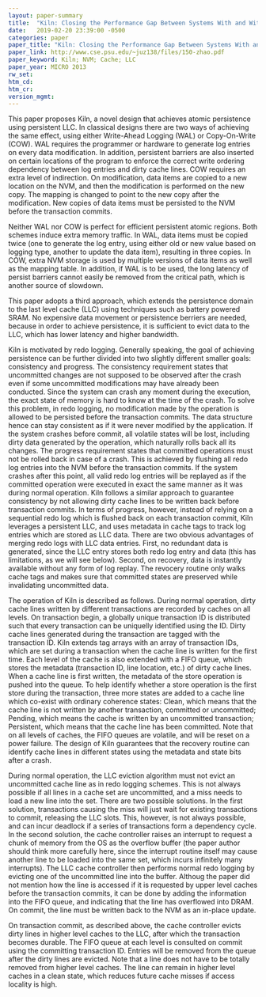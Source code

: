 ```yaml
---
layout: paper-summary
title:  "Kiln: Closing the Performance Gap Between Systems With and Without Persistence Support"
date:   2019-02-20 23:39:00 -0500
categories: paper
paper_title: "Kiln: Closing the Performance Gap Between Systems With and Without Persistence Support"
paper_link: http://www.cse.psu.edu/~juz138/files/150-zhao.pdf
paper_keyword: Kiln; NVM; Cache; LLC
paper_year: MICRO 2013
rw_set: 
htm_cd: 
htm_cr: 
version_mgmt: 
---
```


This paper proposes Kiln, a novel design that achieves atomic persistence using persistent LLC. In classical designs there
are two ways of achieving the same effect, using either Write-Ahead Logging (WAL) or Copy-On-Write (COW). WAL requires the 
programmer or hardware to generate log entries on every data modification. In addition, persistent barriers are also inserted 
on certain locations of the program to enforce the correct write ordering dependency between log entries and dirty cache 
lines. COW requires an extra level of indirection. On modification, data items are copied to a new location on the NVM, 
and then the modification is performed on the new copy. The mapping is changed to point to the new copy after the modification. 
New copies of data items must be persisted to the NVM before the transaction commits.

Neither WAL nor COW is perfect for efficient persistent atomic regions. Both schemes induce extra memory traffic. In WAL,
data items must be copied twice (one to generate the log entry, using either old or new value based on logging type, another 
to update the data item), resulting in three copies. In COW, extra NVM storage is used by multiple versions of data items 
as well as the mapping table. In addition, if WAL is to be used, the long latency of persist barriers cannot easily be removed 
from the critical path, which is another source of slowdown. 

This paper adopts a third approach, which extends the persistence domain to the last level cache (LLC) using techniques such
as battery powered SRAM. No expensive data movement or persistence berriers are needed, because in order to achieve 
persistence, it is sufficient to evict data to the LLC, which has lower latency and higher bandwidth. 

Kiln is motivated by redo logging. Generally speaking, the goal of achieving persistence can be further divided into two 
slightly different smaller goals: consistency and progress. The consistency requirement states that uncommitted changes are 
not supposed to be observed after the crash even if some uncommitted modifications may have already been conducted. Since 
the system can crash any moment during the execution, the exact state of memory is hard to know at the time of the crash. 
To solve this problem, in redo logging, no modification made by the operation is allowed to be persisted before the transaction 
commits. The data structure hence can stay consistent as if it were never modified by the application. If the system crashes 
before commit, all volatile states will be lost, including dirty data generated by the operation, which naturally rolls 
back all its changes. The progress requirement states that committed operations must not be rolled back in case of a crash. 
This is achieved by flushing all redo log entries into the NVM before the transaction commits. If the system crashes after 
this point, all valid redo log entries will be replayed as if the committed operation were executed in exact the same manner 
as it was during normal operation. Kiln follows a similar approach to guarantee consistency by not allowing dirty cache 
lines to be written back before transaction commits. In terms of progress, however, instead of relying on a sequential
redo log which is flushed back on each transaction commit, Kiln leverages a persistent LLC, and uses metadata in cache tags 
to track log entries which are stored as LLC data. There are two obvious advantages of merging redo logs with LLC data entries.
First, no redundant data is generated, since the LLC entry stores both redo log entry and data (this has limitations, as we
will see below). Second, on recovery, data is instantly available without any form of log replay. The revocery routine only
walks cache tags and makes sure that committed states are preserved while invalidating uncommitted data.

The operation of Kiln is described as follows. During normal operation, dirty cache lines written by different transactions
are recorded by caches on all levels. On transaction begin, a globally unique transaction ID is distributed such that
every transaction can be uniquelly identified using the ID. Dirty cache lines generated during the transaction are tagged 
with the transaction ID. Kiln extends tag arrays with an array of transaction IDs, which are set during a transaction when
the cache line is written for the first time. Each level of the cache is also extended with a FIFO queue, which stores the 
metadata (transaction ID, line location, etc.) of dirty cache lines. When a cache line is first written, the metadata 
of the store operation is pushed into the queue. To help identify whether a store operation is the first store during 
the transaction, three more states are added to a cache line which co-exist with ordinary coherence states: Clean, which means
that the cache line is not written by another transaction, committed or uncommitted; Pending, which means the cache is 
written by an uncommitted transaction; Persistent, which means that the cache line has been committed. Note that on all
levels of caches, the FIFO queues are volatile, and will be reset on a power failure. The design of Kiln guarantees
that the recovery routine can identify cache lines in different states using the metadata and state bits after a crash.

During normal operation, the LLC eviction algorithm must not evict an uncommitted cache line as in redo logging schemes. 
This is not always possible if all lines in a cache set are uncommitted, and a miss needs to load a new line into the set.
There are two possible solutions. In the first solution, transactions causing the miss will just wait for existing 
transactions to commit, releasing the LLC slots. This, however, is not always possible, and can incur deadlock if a 
series of transactions form a dependency cycle. In the second solution, the cache controller raises an interrupt to request 
a chunk of memory from the OS as the overflow buffer (the paper author should think more carefully here, since the interrupt 
routine itself may cause another line to be loaded into the same set, which incurs infinitely many interrupts). The LLC 
cache controller then performs normal redo logging by evicting one of the uncommitted line into the buffer. Althoug the 
paper did not mention how the line is accessed if it is requested by upper level caches before the transaction commits, 
it can be done by adding the information into the FIFO queue, and indicating that the line has overflowed into DRAM. On 
commit, the line must be written back to the NVM as an in-place update. 

On transaction commit, as described above, the cache controller evicts dirty lines in higher level caches to the LLC,
after which the transaction becomes durable. The FIFO queue at each level is consulted on commit using the committing
transaction ID. Entries will be removed from the queue after the dirty lines are evicted. Note that a line does not 
have to be totally removed from higher level caches. The line can remain in higher level caches in a clean state, which
reduces future cache misses if access locality is high.